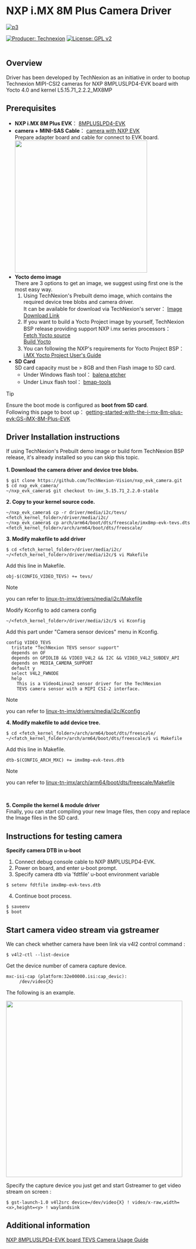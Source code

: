 # NXP i.MX 8M Plus Camera Driver

[![p3](https://github.com/TechNexion-Vision/imx8_evk_tevi/assets/57210123/ad8c94e7-8a32-49e8-ac15-f6788125d215)](https://www.technexion.com/products/embedded-vision/)


[![Producer: Technexion](https://img.shields.io/badge/Producer-Technexion-blue.svg)](https://www.technexion.com)
[![License: GPL v2](https://img.shields.io/badge/License-GPL%20v2-blue.svg)](https://www.gnu.org/licenses/old-licenses/gpl-2.0.en.html)
<br/><br/>
## Overview
Driver has been developed by TechNexion as an initiative in order to bootup Technexion MIPI-CSI2 cameras for NXP 8MPLUSLPD4-EVK board with Yocto 4.0 and kernel L5.15.71_2.2.2_MX8MP
## Prerequisites
+ **NXP i.MX 8M Plus EVK**： [8MPLUSLPD4-EVK](https://www.nxp.com/design/design-center/development-boards/i-mx-evaluation-and-development-boards/evaluation-kit-for-the-i-mx-8m-plus-applications-processor:8MPLUSLPD4-EVK)
+ **camera + MINI-SAS Cable**： [camera with NXP EVK](https://www.technexion.com/?s=NXP+i.MX8+EVK&post_type=product)<br/>
Prepare adapter board and cable for connect to EVK board.<br/>
        <image src="https://github.com/TechNexion-Vision/imx8_evk_tevi/assets/57210123/8a22ccf3-98b3-489b-95e0-d9f52171e25a"  width="360">
+ **Yocto demo image** <br/>
There are 3 options to get an image, we suggest using first one is the most easy way.<br/>
  1. Using TechNexion's Prebuilt demo image, which contains the required device tree blobs and camera driver.<br/>
      It can be available for download via TechNexion's server： [Image Download Link](https://download.technexion.com/demo_software/EVK/NXP/)<br/>
    1. If you want to build a Yocto Project image by yourself, TechNexion BSP release providing support NXP i.mx series processors：<br/>
        [Fetch Yocto source](https://github.com/TechNexion/tn-imx-yocto-manifest/tree/kirkstone_5.15.y-stable)<br/>
        [Build Yocto](https://github.com/TechNexion/tn-imx-yocto-manifest/tree/hardknott_5.10.y-next#for-nxp-imx8mp-evk-with-technexion-tevi-and-vizionlink-camera-support)<br/>
    1. You can following the NXP's requirements for Yocto Project BSP： [i.MX Yocto Project User's Guide](https://www.nxp.com/docs/en/user-guide/IMX_YOCTO_PROJECT_USERS_GUIDE.pdf)<br/>
+ **SD Card** <br/>
SD card capacity must be > 8GB and then Flash image to SD card.
    - Under Windows flash tool： [balena etcher](https://www.balena.io/etcher/)
    - Under Linux flash tool： [bmap-tools](https://github.com/intel/bmap-tools)<br/>

> [!TIP]
> Ensure the boot mode is configured as **boot from SD card**. <br/>
> Following this page to boot up： [getting-started-with-the-i-mx-8m-plus-evk:GS-iMX-8M-Plus-EVK](https://www.nxp.com/document/guide/getting-started-with-the-i-mx-8m-plus-evk:GS-iMX-8M-Plus-EVK)


## Driver Installation instructions
  If using TechNexion's Prebuilt demo image or build form TechNexion BSP release, it's already installed so you can skip this topic.<br/><br/>
  **1. Download the camera driver and device tree blobs.**
  ```
  $ git clone https://github.com/TechNexion-Vision/nxp_evk_camera.git
  $ cd nxp_evk_camera/
  ~/nxp_evk_camera$ git checkout tn-imx_5.15.71_2.2.0-stable
  ```
  **2.  Copy to your kernel source code.**
  ```
  ~/nxp_evk_camera$ cp -r driver/media/i2c/tevs/ <fetch_kernel_folder>/driver/media/i2c/
  ~/nxp_evk_camera$ cp arch/arm64/boot/dts/freescale/imx8mp-evk-tevs.dts <fetch_kernel_folder>/arch/arm64/boot/dts/freescale/
  ```
  **3.  Modify makefile to add driver**
  ```
  $ cd <fetch_kernel_folder>/driver/media/i2c/
  ~/<fetch_kernel_folder>/driver/media/i2c/$ vi Makefile
  ```
  Add this line in Makefile.
  ```
  obj-$(CONFIG_VIDEO_TEVS) += tevs/
  ```
  > [!NOTE]
  > you can refer to [linux-tn-imx/drivers/media/i2c/Makefile](https://github.com/TechNexion/linux-tn-imx/blob/tn-imx_5.15.71_2.2.0-next/drivers/media/i2c/Makefile)
  
  Modify Kconfig to add camera config
  ```
  ~/<fetch_kernel_folder>/driver/media/i2c/$ vi Kconfig
  ```
  Add this part under "Camera sensor devices" menu in Kconfig.
  ```
  config VIDEO_TEVS
    tristate "TechNexion TEVS sensor support"
    depends on OF
    depends on GPIOLIB && VIDEO_V4L2 && I2C && VIDEO_V4L2_SUBDEV_API
    depends on MEDIA_CAMERA_SUPPORT
    default y
    select V4L2_FWNODE
    help
      This is a Video4Linux2 sensor driver for the TechNexion
      TEVS camera sensor with a MIPI CSI-2 interface.
  ```
  > [!NOTE]
  > you can refer to [linux-tn-imx/drivers/media/i2c/Kconfig](https://github.com/TechNexion/linux-tn-imx/blob/tn-imx_5.15.71_2.2.0-next/drivers/media/i2c/Kconfig)
  
  **4.  Modify makefile to add device tree.**
  ```
  $ cd <fetch_kernel_folder>/arch/arm64/boot/dts/freescale/
  ~/<fatch_kernel_folder>/arch/arm64/boot/dts/freescale/$ vi Makefile
  ```
  Add this line in Makefile.
  ```
  dtb-$(CONFIG_ARCH_MXC) += imx8mp-evk-tevs.dtb
  ```
  > [!NOTE]
  > you can refer to [linux-tn-imx/arch/arm64/boot/dts/freescale/Makefile](https://github.com/TechNexion/linux-tn-imx/tree/tn-imx_5.15.71_2.2.0-next/arch/arm64/boot/dts/freescale/Makefile)
  <br/>
  
  **5.  Compile the kernel & module driver**<br/>
  Finally, you can start compiling your new Image files, then copy and replace the Image files in the SD card.<br/>


## Instructions for testing camera

**Specify camera DTB in u-boot**

1. Connect debug console cable to NXP 8MPLUSLPD4-EVK.
2. Power on board, and enter u-boot prompt.
3. Specify camera dtb via 'fdtfile' u-boot environment variable
  ```
$ setenv fdtfile imx8mp-evk-tevs.dtb
  ```
4. Continue boot process.
  ```
$ saveenv
$ boot
  ```
## Start camera video stream via gstreamer
We can check whether camera have been link via v4l2 control command :
  ```
$ v4l2-ctl --list-device
  ```
Get the device number of camera capture device.
  ```
mxc-isi-cap (platform:32e00000.isi:cap_devic):
       /dev/video{X}
  ```
The following is an example.<br/>

<image src="https://github.com/TechNexion-Vision/imx8_evk_tevi/assets/57210123/3d3e9cee-bed8-4a54-b471-17f7f8ad267d"  width="480">

Specify the capture device you just get and start Gstreamer to get video stream on screen :
  ```
$ gst-launch-1.0 v4l2src device=/dev/video{X} ! video/x-raw,width=<x>,height=<y> ! waylandsink
  ```

## Additional information

[NXP 8MPLUSLPD4-EVK board TEVS Camera Usage Guide](https://developer.technexion.com/docs/nxp-8mpluslpd4-evk-board-tevs-camera-usage-guide)

<br/><br/><br/><br/><br/>
